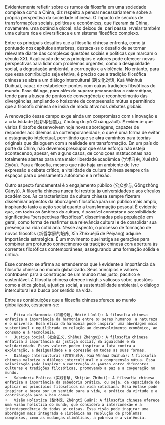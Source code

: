

Evidentemente refletir sobre os rumos da filosofia em uma sociedade complexa como a China, diz respeito a pensar necessariamente sobre a própria perspectiva da sociedade chinesa. O impacto de séculos de transformações sociais, políticas e econômicas, que fizeram da China, novamente, uma potência global, não deixou de, pari passa, revelar também uma cultura rica e diversificada e um sistema filosófico complexo. 

Entre os principais desafios que a filosofia chinesa enfrenta, como já pontuado nos capítulos anteriores, destaca-se  o desafio de se tornar relevante diante das complexas questões sociais e políticas que marcam o século XXI. A aplicação de seus princípios e valores pode oferecer novas perspectivas para lidar com problemas urgentes, como a desigualdade social, a degradação ambiental, a corrupção e a violência. No entanto, para que essa contribuição seja efetiva, é preciso que a tradição filosófica chinesa se abra a um diálogo intercultural (跨文化对话, Kuà Wénhuà Duìhuà), capaz de estabelecer pontes com outras tradições filosóficas do mundo. Esse diálogo, para além de superar preconceitos e estereótipos, tende para a busca de  pontos de convergência e reconhecimento das divergências, ampliando o horizonte de compreensão mútua e permitindo que a filosofia chinesa se insira de modo ativo nos debates globais.

A renovação desse campo exige ainda um compromisso com a inovação e a criatividade (创新与创造力, Chuàngxīn yǔ Chuàngzàolì). É evidente que vários filósofos  desenvolvem  hoje  novas abordagens, capazes de responder aos dilemas da contemporaneidade, o que é uma forma de evitar a estagnação intelectual, permitindo que se abra  caminhos para teorias originais que dialoguem com a realidade em transformação. Em um país do porte da China, não devemos pressupor que esse esforço não esteja acontecendo, apesar, em alguns casos, de condições institucionais não totalmente abertas para uma maior  liberdade acadêmica (学术自由, Xuéshù Zìyóu).  Para a filosofia, mesmo que não haja um ambiente de livre expressão e debate crítico, a vitalidade da cultura chinesa  sempre cria espaços para  o pensamento autônomo e a reflexão. 

Outro aspecto fundamental é o engajamento público (公众参与, Gōngzhòng Cānyù). A filosofia chinesa nunca foi restrita às universidades e aos círculos acadêmicos. As características da cultura chinesa sempre fizeram disseminar aspectos da abordagem filosófica  para  um público mais amplo, inspirando tanto a ação social quanto a transformação pessoal. É evidente que, em todos os âmbitos da cultura, é possível constatar a acessibilidade  significativa “perspectivas filosóficas”, disseminadas pela população em geral, como forma de reafirmar sua relevância cultural e de consolidar sua presença na vida cotidiana. Nesse aspecto, o processo de formação de novos filósofos (新哲学家的培养, Xīn Zhéxuéjiā de Péiyǎng) adquire importância estratégica. É um movimento que instiga as gerações para combinar um  profundo conhecimento da tradição chinesa com abertura às correntes filosóficas contemporâneas, assegurando uma formação sólida e crítica. 

Esse contexto se afirma ao entendermos que é evidente a importância da filosofia chinesa no mundo globalizado. Seus princípios e valores  contribuem  para a construção de um mundo mais justo, pacífico e sustentável. A filosofia chinesa oferece insights valiosos sobre questões como a ética global, a justiça social, a sustentabilidade ambiental, o diálogo intercultural e a busca por sentido na vida.

Entre as contribuições que a filosofia chinesa  oferece ao mundo globalizado, destacam-se:

	•	Ética da Harmonia (和谐伦理, Héxié Lúnlǐ): A filosofia chinesa enfatiza a importância da harmonia entre os seres humanos, a natureza e o universo. Essa ética da harmonia pode inspirar uma abordagem mais sustentável e equilibrada em relação ao desenvolvimento econômico, ao consumo e à tecnologia.
	•	Justiça Social (社会正义, Shèhuì Zhèngyì): A filosofia chinesa enfatiza a importância da justiça social, da igualdade e da solidariedade. Esses valores podem inspirar a luta contra a exploração, a desigualdade e a opressão em todas as suas formas.
	•	Diálogo Intercultural (跨文化对话, Kuà Wénhuà Duìhuà): A filosofia chinesa valoriza o diálogo intercultural e a compreensão mútua. Essa valorização pode inspirar a construção de pontes entre diferentes culturas e tradições filosóficas, promovendo a paz e a cooperação no mundo.
	•	Sabedoria Prática (实践智慧, Shíjiàn Zhìhuì): A filosofia chinesa enfatiza a importância da sabedoria prática, ou seja, da capacidade de aplicar os princípios filosóficos na vida cotidiana. Essa ênfase pode inspirar a busca por um sentido para a vida, a prática da virtude e a contribuição para o bem comum.
	•	Visão Holística (整体观, Zhěngtǐ Guān): A filosofia chinesa oferece uma visão holística do mundo, que considera a interconexão e a interdependência de todas as coisas. Essa visão pode inspirar uma abordagem mais integrada e sistêmica na resolução de problemas complexos, como as mudanças climáticas, a pobreza e a violência.
